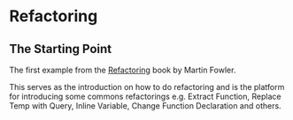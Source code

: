 # Refactoring

## The Starting Point
The first example from the [Refactoring](https://martinfowler.com/books/refactoring.html) book by Martin Fowler.

This serves as the introduction on how to do refactoring and is the platform for introducing some commons refactorings e.g. Extract Function, Replace Temp with Query, Inline Variable, Change Function Declaration and others.